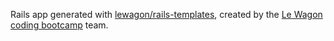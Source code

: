  Rails app generated with [lewagon/rails-templates](https://github.com/lewagon/rails-templates), created by the [Le Wagon coding bootcamp](https://www.lewagon.com) team.
